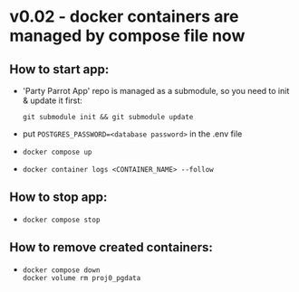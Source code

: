 # v0.02 - docker containers are managed by compose file now
## How to start app:
* 'Party Parrot App' repo is managed as a submodule, so you need to init & update it first:
  ```console
  git submodule init && git submodule update
  ```
* put `POSTGRES_PASSWORD=<database password>` in the .env file
* ```console
  docker compose up
* ```console
  docker container logs <CONTAINER_NAME> --follow
  ```
## How to stop app:
* ```console
  docker compose stop
  ```
## How to remove created containers:
* ```console
  docker compose down
  docker volume rm proj0_pgdata
  ```
